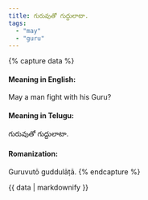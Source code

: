 ```yaml
---
title: గురువుతో గుద్దులాటా.
tags:
  - "may"
  - "guru"
---
```


{% capture data %}
#### Meaning in English:
May a man fight with his Guru?

#### Meaning in Telugu:
గురువుతో గుద్దులాటా.

#### Romanization:
Guruvutō guddulāṭā.
{% endcapture %}

{{ data | markdownify }}

